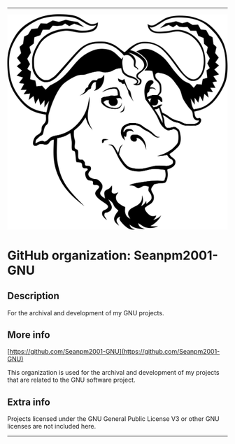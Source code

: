 
***

![1024px-Heckert_GNU_white.svg.png failed to load. The file may be missing or corrupt. Check the file path for errors first.](/AdditionalInfo/2/Seanpm2001-GNU/1024px-Heckert_GNU_white.svg.png)

# GitHub organization: Seanpm2001-GNU

## Description

For the archival and development of my GNU projects.

## More info

[https://github.com/Seanpm2001-GNU](https://github.com/Seanpm2001-GNU)

This organization is used for the archival and development of my projects that are related to the GNU software project.

## Extra info

Projects licensed under the GNU General Public License V3 or other GNU licenses are not included here.

***
